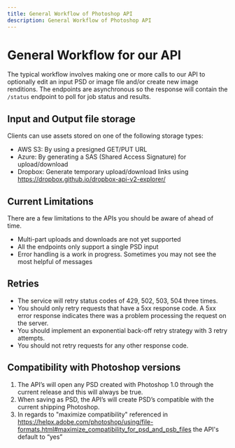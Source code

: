 ```yaml
---
title: General Workflow of Photoshop API
description: General Workflow of Photoshop API
---
```

# General Workflow for our API

The typical workflow involves making one or more calls to our API to optionally edit an input PSD or image file and/or create new image renditions. The endpoints are asynchronous so the response will contain the `/status` endpoint to poll for job status and results.

## Input and Output file storage

Clients can use assets stored on one of the following storage types:
- AWS S3: By using a presigned GET/PUT URL
- Azure: By generating a SAS (Shared Access Signature) for upload/download
- Dropbox: Generate temporary upload/download links using https://dropbox.github.io/dropbox-api-v2-explorer/

## Current Limitations
There are a few limitations to the APIs you should be aware of ahead of time.  
- Multi-part uploads and downloads are not yet supported
- All the endpoints only support a single PSD input
- Error handling is a work in progress. Sometimes you may not see the most helpful of messages

## Retries
- The service will retry status codes of 429, 502, 503, 504 three times.
- You should only retry requests that have a 5xx response code. A 5xx error response indicates there was a problem processing the request on the server.
- You should implement an exponential back-off retry strategy with 3 retry attempts.
- You should not retry requests for any other response code.

## Compatibility with Photoshop versions

1. The API’s will open any PSD created with Photoshop 1.0 through the current release and this will always be true.
2. When saving as PSD, the API’s will create PSD’s compatible with the current shipping Photoshop.
3. In regards to "maximize compatibility" referenced in https://helpx.adobe.com/photoshop/using/file-formats.html#maximize_compatibility_for_psd_and_psb_files  the API's default to “yes”

